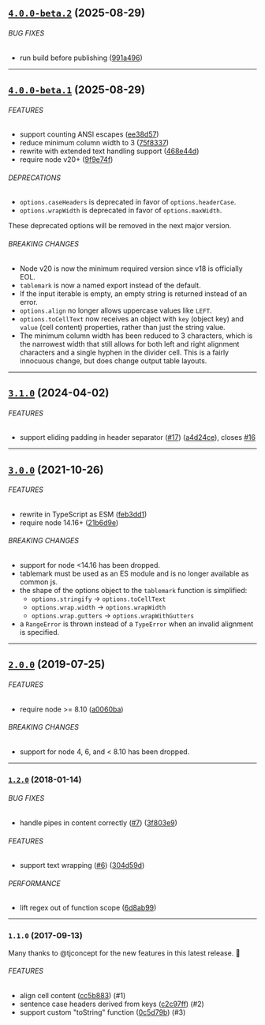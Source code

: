 ## [`4.0.0-beta.2`](https://github.com/haltcase/tablemark/compare/v4.0.0-beta.1...v4.0.0-beta.2) (2025-08-29)


###### BUG FIXES

* run build before publishing ([991a496](https://github.com/haltcase/tablemark/commit/991a496))


---

## [`4.0.0-beta.1`](https://github.com/haltcase/tablemark/compare/v3.1.0...v4.0.0-beta.1) (2025-08-29)


###### FEATURES

- support counting ANSI escapes ([ee38d57](https://github.com/haltcase/tablemark/commit/ee38d57))
- reduce minimum column width to 3 ([75f8337](https://github.com/haltcase/tablemark/commit/75f8337))
- rewrite with extended text handling support ([468e44d](https://github.com/haltcase/tablemark/commit/468e44d))
- require node v20+ ([9f9e74f](https://github.com/haltcase/tablemark/commit/9f9e74f))

###### DEPRECATIONS

- `options.caseHeaders` is deprecated in favor of `options.headerCase`.
- `options.wrapWidth` is deprecated in favor of `options.maxWidth`.

These deprecated options will be removed in the next major version.

###### BREAKING CHANGES

- Node v20 is now the minimum required version since v18 is officially EOL.
- `tablemark` is now a named export instead of the default.
- If the input iterable is empty, an empty string is returned instead of
  an error.
- `options.align` no longer allows uppercase values like `LEFT`.
- `options.toCellText` now receives an object with `key` (object key)
  and `value` (cell content) properties, rather than just the string
  value.
- The minimum column width has been reduced to 3
  characters, which is the narrowest width that still allows for both left and
  right alignment characters and a single hyphen in the divider cell. This is a
  fairly innocuous change, but does change output table layouts.

---

## [`3.1.0`](https://github.com/haltcase/tablemark/compare/v3.0.0...v3.1.0) (2024-04-02)


###### FEATURES

* support eliding padding in header separator ([#17](https://github.com/haltcase/tablemark/issues/17)) ([a4d24ce](https://github.com/haltcase/tablemark/commit/a4d24ce)), closes [#16](https://github.com/haltcase/tablemark/issues/16)


---

## [`3.0.0`](https://github.com/haltcase/tablemark/compare/v2.0.0...v3.0.0) (2021-10-26)

###### FEATURES

* rewrite in TypeScript as ESM ([feb3dd1](https://github.com/haltcase/tablemark/commit/feb3dd1))
* require node 14.16+ ([21b6d9e](https://github.com/haltcase/tablemark/commit/21b6d9e))


###### BREAKING CHANGES

* support for node <14.16 has been dropped.
* tablemark must be used as an ES module and is no longer available as common js.
* the shape of the options object to the `tablemark` function is simplified:
  * `options.stringify` &rarr; `options.toCellText`
  * `options.wrap.width` &rarr; `options.wrapWidth`
  * `options.wrap.gutters` &rarr; `options.wrapWithGutters`
* a `RangeError` is thrown instead of a `TypeError` when
an invalid alignment is specified.

---

<a name="2.0.0"></a>
## [`2.0.0`](https://github.com/haltcase/tablemark/compare/v1.2.0...v2.0.0) (2019-07-25)


###### FEATURES

* require node >= 8.10 ([a0060ba](https://github.com/haltcase/tablemark/commit/a0060ba))


###### BREAKING CHANGES

* support for node 4, 6, and < 8.10 has been dropped.

---

<a name="1.2.0"></a>
### [`1.2.0`](https://github.com/haltcase/tablemark/compare/v1.1.0...v1.2.0) (2018-01-14)


###### BUG FIXES

* handle pipes in content correctly ([#7](https://github.com/haltcase/tablemark/issues/7)) ([3f803e9](https://github.com/haltcase/tablemark/commit/3f803e9))


###### FEATURES

* support text wrapping ([#6](https://github.com/haltcase/tablemark/issues/6)) ([304d59d](https://github.com/haltcase/tablemark/commit/304d59d))


###### PERFORMANCE

* lift regex out of function scope ([6d8ab99](https://github.com/haltcase/tablemark/commit/6d8ab99))


---

<a name="1.1.0"></a>
### `1.1.0` (2017-09-13)

Many thanks to @tjconcept for the new features in this latest release. :tada:

###### FEATURES

* align cell content ([cc5b883](https://github.com/haltcase/tablemark/commit/cc5b8831f2dd7efd8754a79d15514760889a3827)) (#1)
* sentence case headers derived from keys ([c2c97ff](https://github.com/haltcase/tablemark/commit/c2c97fffe142e363f2ab49a42a9ef6666ae8c649)) (#2)
* support custom "toString" function ([0c5d79b](https://github.com/haltcase/tablemark/commit/0c5d79be00c5f2fc0018347bb126c175161ccae5)) (#3)
